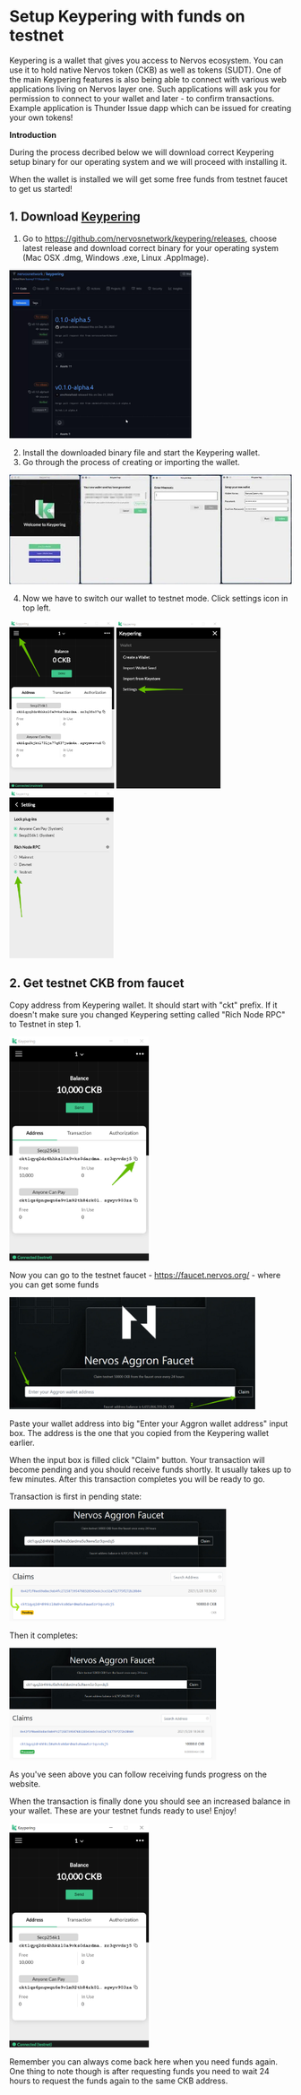 # Setup Keypering with funds on testnet

Keypering is a wallet that gives you access to Nervos ecosystem. You can use it to hold native Nervos token (CKB) as well as tokens (SUDT). One of the main Keypering features is also being able to connect with various web applications living on Nervos layer one. Such applications will ask you for permission to connect to your wallet and later - to confirm transactions. Example application is Thunder Issue dapp which can be issued for creating your own tokens!

**Introduction**

During the process decribed below we will download correct Keypering setup binary for our operating system and we will proceed with installing it.

When the wallet is installed we will get some free funds from testnet faucet to get us started!

## 1. Download [Keypering](https://nervosnetwork.github.io/keypering/#/)

1. Go to https://github.com/nervosnetwork/keypering/releases, choose latest release and download correct binary for your operating system (Mac OSX .dmg, Windows .exe, Linux .AppImage).

<img src="../images/keypering-expand-download.gif" height="300" />

2. Install the downloaded binary file and start the Keypering wallet.
3. Go through the process of creating or importing the wallet.

<img src="../images/keypering-setup.jpg" />

4. Now we have to switch our wallet to testnet mode. Click settings icon in top left.

<img src="../images/keypering-settings-icon.png" height="300" />
<img src="../images/keypering-settings-menu.png" height="300" />
<img src="../images/keypering-settings-testnet.png" height="300" />

## 2. Get testnet CKB from faucet

Copy address from Keypering wallet. It should start with "ckt" prefix. If it doesn't make sure you changed Keypering setting called "Rich Node RPC" to Testnet in step 1.

<img src="../images/keypering-copy-address-testnet.png" height="400" />

Now you can go to the testnet faucet - https://faucet.nervos.org/ - where you can get some funds 

<img src="../images/faucet-enter.png" height="200" />

Paste your wallet address into big "Enter your Aggron wallet address" input box. The address is the one that you copied from the Keypering wallet earlier.

When the input box is filled click "Claim" button. Your transaction will become pending and you should receive funds shortly. It usually takes up to few minutes. After this transaction completes you will be ready to go.

Transaction is first in pending state:

<img src="../images/faucet-pending.png" height="200" />

Then it completes:

<img src="../images/faucet-completed.png" height="200" />

As you've seen above you can follow receiving funds progress on the website.

When the transaction is finally done you should see an increased balance in your wallet. These are your testnet funds ready to use! Enjoy!

<img src="../images/keypering-balance-after-deposit.png" height="400" />

Remember you can always come back here when you need funds again. One thing to note though is after requesting funds you need to wait 24 hours to request the funds again to the same CKB address.